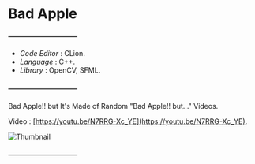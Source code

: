 # Bad Apple

#### ――――――――――

- *Code Editor* : CLion.
- *Language* : C++.
- *Library* : OpenCV, SFML.

#### ――――――――――

Bad Apple!! but It's Made of Random "Bad Apple!! but..." Videos.

Video : [https://youtu.be/N7RRG-Xc_YE](https://youtu.be/N7RRG-Xc_YE).

![Thumbnail](youtube/Thumbnail.png)

#### ――――――――――
